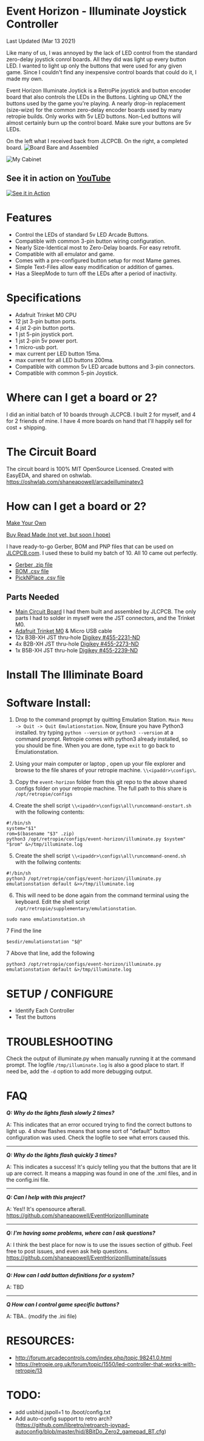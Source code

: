 

# Event Horizon - Illuminate Joystick Controller 
Last Updated (Mar 13 2021)

Like many of us, I was annoyed by the lack of LED control from the standard zero-delay joystick conrol boards.  All they did was light up every button LED.  I wanted to light up only the buttons that were used for any given game.   Since I couldn't find any inexpensive control boards that could do it, I made my own.

Event Horizon Illuminate Joytick is a RetroPie joystick and button encoder board that also controls the LEDs in the Buttons.  Lighting up ONLY the buttons used by the game you're playing.  A nearly drop-in replacement (size-wize) for the common zero-delay encoder boards used by many retropie builds.  Only works with 5v LED buttons.  Non-Led buttons will almost certainly burn up the control board.  Make sure your buttons are 5v LEDs.

On the left what I received back from JLCPCB. On the right, a completed board.
![Board Bare and Assembled](docs/board_bare_and_assembled.jpg)

![My Cabinet](https://raw.githubusercontent.com/shaneapowell/ArcadeIlluminate/master/docs/cabinet-01.jpg)

## See it in action on [YouTube](https://www.youtube.com/watch?v=Lij-8IOpjkc)
[![See it in Action](https://i9.ytimg.com/vi_webp/Lij-8IOpjkc/mqdefault.webp?time=1615676100000&sqp=CMSFtYIG&rs=AOn4CLB9gDKG8wdxP_Ji1OudFpIBKo9HMA)](https://www.youtube.com/watch?v=Lij-8IOpjkc)

# Features
- Control the LEDs of standard 5v LED Arcade Buttons.
- Compatible with common 3-pin button wiring configuration.
- Nearly Size-Identical most to Zero-Delay boards. For easy retrofit.
- Compatible with all emulator and game.
- Comes with a pre-configured button setup for most Mame games.
- Simple Text-Files allow easy modification or addition of games.
- Has a SleepMode to turn off the LEDs after a period of inactivity.

# Specifications
- Adafruit Trinket M0 CPU
- 12 jst 3-pin button ports.
- 4 jst 2-pin button ports.
- 1 jst 5-pin joystick port.
- 1 jst 2-pin 5v power port.
- 1 micro-usb port.
- max current per LED button 15ma.
- max current for all LED buttons 200ma.
- Compatible with common 5v LED arcade buttons and 3-pin connectors.
- Compatible with common 5-pin Joystick.


# Where can I get a board or 2?
I did an initial batch of 10 boards through JLCPCB.  I built 2 for myself, and 4 for 2 friends of mine.  I have 4 more boards on hand that I'll happily sell for cost + shipping. 

# The Circuit Board
The circuit board is 100% MIT OpenSource Licensed. Created with EasyEDA, and shared on oshwlab.
https://oshwlab.com/shaneapowell/arcadeilluminatev3

# How can I get a board or 2?
[Make Your Own](docs/board_assemble)

[Buy Read Made (not yet, but soon I hope)]()

I have ready-to-go Gerber, BOM and PNP files that can be used on [JLCPCB.com](https://jlcpcb.com/).  I used these to build my batch of 10. All 10 came out perfectly.
- [Gerber .zip file](docs/pcb_gerber.zip)
- [BOM .csv file](docs/pcb_bom.csv)
- [PickNPlace .csv file](docs/pcb_pnp.csv)

## Parts Needed
- [Main Circuit Board](https://oshwlab.com/shaneapowell/arcadeilluminatev3) I had them built and assembled by JLCPCB.  The only parts I had to solder in myself were the JST connectors, and the Trinket M0.
- [Adafruit Trinket M0](https://www.adafruit.com/product/3500) & Micro USB cable
- 12x B3B-XH JST thru-hole [Digikey #455-2231-ND](https://www.digikey.com/en/products/detail/jst-sales-america-inc/B3B-XH-AM(LF)(SN)/1651029)
- 4x B2B-XH JST thru-hole [Digikey #455-2273-ND](https://www.digikey.com/en/products/detail/jst-sales-america-inc/B2B-XH-AM(LF)(SN)/1016630)
- 1x B5B-XH JST thru-hole [Digikey #455-2239-ND](https://www.digikey.com/en/products/detail/jst-sales-america-inc/B5B-XH-AM(LF)(SN)/1651037)


# Install The Illiminate Board

# Software Install: 

1. Drop to the command propmpt by quitting Emulation Station.  `Main Menu -> Quit -> Quit Emulationstation`. Now, Ensure you have Python3 installed.  try typing `python --version` or `python3 --version` at a command prompt.   Retropie comes with python3 already installed, so you should be fine.  When you are done, type `exit` to go back to Emulationstation.

2. Using your main computer or laptop , open up your file explorer and browse to the file shares of your retropie machine.  `\\<ipaddr>\configs\`.

3. Copy the `event-horizon` folder from this git repo to the above shared configs folder on your retropie machine. The full path to this share is `/opt/retropie/configs`

4. Create the shell script `\\<ipaddr>\configs\all\runcommand-onstart.sh` with the following contents:
```
#!/bin/sh
system="$1"
rom=$(basename "$3" .zip)
python3 /opt/retropie/configs/event-horizon/illuminate.py $system" "$rom" &>/tmp/illuminate.log
```

5. Create the shell script `\\<ipaddr>\configs\all\runcommand-onend.sh` with the follwing contents:
```
#!/bin/sh
python3 /opt/retropie/configs/event-horizon/illuminate.py emulationstation default &>>/tmp/illuminate.log
```
    
	
6. This will need to be done again from the command terminal using the keyboard. Edit the shell script `/opt/retropie/supplementary/emulationstation`.  
```
sudo nano emulationstation.sh
```
7 Find the line 
```
$esdir/emulationstation "$@"
```
7 Above that line, add the following
```	
python3 /opt/retropie/configs/event-horizon/illuminate.py emulationstation default &>/tmp/illuminate.log
```	
    
# SETUP / CONFIGURE
- Identify Each Controller
- Test the buttons


# TROUBLESHOOTING
Check the output of illuminate.py when manually running it at the command prompt.  The logfile `/tmp/illuminate.log` is also a good place to start.  If need be, add the `-d` option to add more debugging output.  

# FAQ
***Q: Why do the lights flash slowly 2 times?***

A: This indicates that an error occured trying to find the correct buttons to light up. 4 show flashes means that some sort of "default" button configuration was used.  Check the logfile to see what errors caused this.

---
***Q: Why do the lights flash quickly 3 times?***

A: This indicates a success!  It's quicly telling you that the buttons that are lit up are correct.  It means a mapping was found in one of the .xml files, and in the config.ini file.

---
***Q: Can I help with this project?***

A: Yes!!  It's opensource afterall.  https://github.com/shaneapowell/EventHorizonIlluminate

---
***Q: I'm having some problems, where can I ask questions?***

A: I think the best place for now is to use the issues section of github.  Feel free to post issues, and even ask help questions.
https://github.com/shaneapowell/EventHorizonIlluminate/issues


---
***Q: How can I add button definitions for a system?***

A: TBD

---
***Q How can I control game specific buttons?***

A: TBA.. (modify the <system name>.ini file)


# RESOURCES:
- http://forum.arcadecontrols.com/index.php/topic,98241.0.html
- https://retropie.org.uk/forum/topic/1550/led-controller-that-works-with-retropie/13


# TODO:
- add usbhid.jspoll=1 to /boot/config.txt
- Add auto-config support to retro arch? (https://github.com/libretro/retroarch-joypad-autoconfig/blob/master/hid/8BitDo_Zero2_gamepad_BT.cfg)
